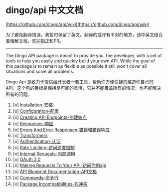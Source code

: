 # dingo/api 中文文档

[https://github.com/dingo/api/wiki](https://github.com/dingo/api/wiki)

为了避免翻译错误，我暂时保留了英文。翻译的或许有不对的地方，请中英文结合着理解文档，欢迎指正和PR。

---

The Dingo API package is meant to provide you, the developer, with a set of tools to help you easily and quickly build your own API. While the goal of this package is to remain as flexible as possible it still won't cover all situations and solve all problems.

Dingo Api 是致力于提供给开发者一套工具，帮助你方便快捷的建造你自己的API。这个包的目标是保持尽可能的灵活，它并不能覆盖所有的情况，也不能解决所有的问题。

1. [x] [Installation-安装](https://github.com/liyu001989/dingo-api-wiki-zh/blob/master/Installation.md)
2. [x] [Configuration-配置](https://github.com/liyu001989/dingo-api-wiki-zh/blob/master/Configuration.md)
3. [x] [Creating API Endpoints-创建端点](https://github.com/liyu001989/dingo-api-wiki-zh/blob/master/Creating-API-Endpoints.md)
4. [x] [Responses-响应](https://github.com/liyu001989/dingo-api-wiki-zh/blob/master/Responses.md)
5. [x] [Errors And Error Responses-错误和错误响应](https://github.com/liyu001989/dingo-api-wiki-zh/blob/master/Errors-And-Error-Responses.md)
6. [x] [Transformers](https://github.com/liyu001989/dingo-api-wiki-zh/blob/master/Transformers.md)
7. [x] [Authentication-认证](https://github.com/liyu001989/dingo-api-wiki-zh/blob/master/Authentication.md)
8. [x] [Rate Limiting-访问速度限制](https://github.com/liyu001989/dingo-api-wiki-zh/blob/master/Rate-Limiting.md)
9. [x] [Internal Requests-内部调用](https://github.com/liyu001989/dingo-api-wiki-zh/blob/master/Internal-Requests.md)
10. [x] [OAuth 2.0](https://github.com/liyu001989/dingo-api-wiki-zh/blob/master/OAuth-2.0.md)
11. [x] [Making Requests To Your API-访问你的api](https://github.com/liyu001989/dingo-api-wiki-zh/blob/master/Making-Requests-To-Your-API.md)
12. [x] [API Blueprint Documentation-API文档](https://github.com/liyu001989/dingo-api-wiki-zh/blob/master/API-Blueprint-Documentation.md)
13. [x] [Commands-命令行](https://github.com/liyu001989/dingo-api-wiki-zh/blob/master/Commands.md)
14. [x] [Package Incompatibilities-包冲突](https://github.com/liyu001989/dingo-api-wiki-zh/blob/master/Package-Incompatibilities.md)
